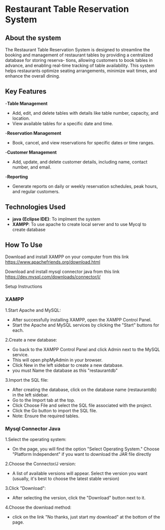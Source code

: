 # Restaurant Table Reservation System

## About the system
The Restaurant Table Reservation System is designed to streamline the booking and
management of restaurant tables by providing a centralized database for storing reserva-
tions, allowing customers to book tables in advance, and enabling real-time tracking of
table availability. This system helps restaurants optimize seating arrangements, minimize
wait times, and enhance the overall dining.

## Key Features

-**Table Management**
  - Add, edit, and delete tables with details like table number, capacity, and location.
  - View available tables for a specific date and time.

-**Reservation Management**
  - Book, cancel, and view reservations for specific dates or time ranges.

-**Customer Management**
  - Add, update, and delete customer details, including name, contact number, and email.

-**Reporting**
  - Generate reports on daily or weekly reservation schedules, peak hours, and regular customers.

## Technologies Used

-  **java {Eclipse IDE}**: To implment the system
-  **XAMPP**: To use apache to create local server and to use Mycql to create database 

## How To Use
Download and install XAMPP on your computer from this link https://www.apachefriends.org/download.html

Download and install mysql connector java from this link https://dev.mysql.com/downloads/connector/j/

Setup Instructions

### XAMPP

1.Start Apache and MySQL:
- After successfully installing XAMPP, open the XAMPP Control Panel.
- Start the Apache and MySQL services by clicking the "Start" buttons for each.


2.Create a new database:
- Go back to the XAMPP Control Panel and click Admin next to the MySQL service.
- This will open phpMyAdmin in your browser.
- Click New in the left sidebar to create a new database.
- you must Name the database as this "restaurantdb" 


3.Import the SQL file:
- After creating the database, click on the database name (restaurantdb) in the left sidebar.
- Go to the Import tab at the top.
- Click Choose File and select the SQL file associated with the project.
- Click the Go button to import the SQL file.
- Note: Ensure the required tables.

### Mysql Connector Java

1.Select the operating system:
- On the page, you will find the option "Select Operating System." Choose "Platform Independent" if you want to download the JAR file directly

2.Choose the Connector/J version:
- A list of available versions will appear. Select the version you want (usually, it's best to choose the latest stable version)

3.Click "Download":
- After selecting the version, click the "Download" button next to it.

4.Choose the download method:
- click on the link "No thanks, just start my download" at the bottom of the page.
